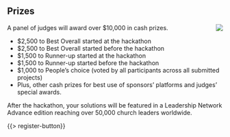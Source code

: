 ﻿## <i class="icon fa-trophy"></i> Prizes

A panel of judges will award over $10,000 in cash prizes.
<img class="alignright" src="{{assets}}/images/winner.png" style="float:right"/>
* <i class="icon fa-money money"></i> $2,500 to Best Overall started at the hackathon
* <i class="icon fa-money money"></i> $2,500 to Best Overall started before the hackathon
* <i class="icon fa-money money"></i> $1,500 to Runner-up started at the hackathon
* <i class="icon fa-money money"></i> $1,500 to Runner-up started before the hackathon
* <i class="icon fa-money money"></i> $1,000 to People’s choice (voted by all participants across all submitted projects)
* <i class="icon fa-money money"></i> Plus, other cash prizes for best use of sponsors’ platforms and judges’ special awards.

After the hackathon, your solutions will be featured in a Leadership Network Advance edition reaching over 50,000 church leaders worldwide. 

{{> register-button}}
